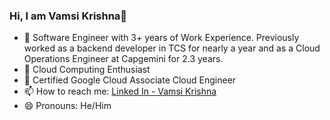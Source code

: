 ### Hi, I am Vamsi Krishna👋



- 🔭 Software Engineer with 3+ years of Work Experience. Previously worked as a backend developer in TCS for nearly a year and as a Cloud Operations Engineer at Capgemini for 2.3 years.
- 🌱 Cloud Computing Enthusiast
- 💬 Certified Google Cloud Associate Cloud Engineer
- 📫 How to reach me: [Linked In - Vamsi Krishna](https://www.linkedin.com/in/vamsi-krishna-25621a172/)
- 😄 Pronouns: He/Him
